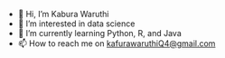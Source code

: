 - 👋 Hi, I’m Kabura Waruthi 
- 👀 I’m interested in data science
- 🌱 I’m currently learning Python, R, and Java
- 📫 How to reach me on kafurawaruthiQ4@gmail.com 

<!---
grayblackcode/grayblackcode is a ✨ special ✨ repository because its `README.md` (this file) appears on your GitHub profile.
You can click the Preview link to take a look at your changes.
--->
